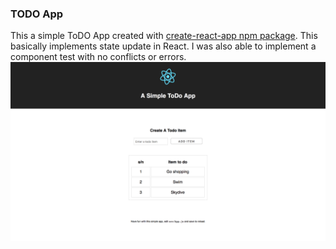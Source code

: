 ### TODO App
This a simple ToDO App created with [create-react-app npm package](https://github.com/facebookincubator/create-react-app). This basically implements state update in React. I was also able to implement a component test with no conflicts or errors.
![Alt todoapp](/todo-app.png?raw=true "Screenshot")